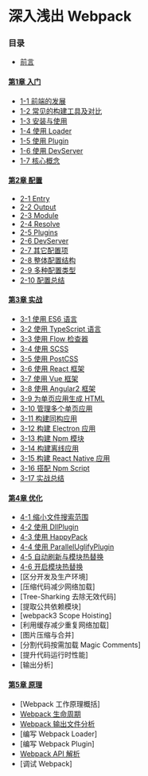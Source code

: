 # 深入浅出 Webpack

### 目录

- [前言](前言.md)

#### [第1章 入门](1入门/README.md)
- [1-1 前端的发展](1入门/1-1前端的发展.md)
- [1-2 常见的构建工具及对比](1入门/1-2常见的构建工具及对比.md)
- [1-3 安装与使用](1入门/1-3安装与使用.md)
- [1-4 使用 Loader](1入门/1-4使用Loader.md)
- [1-5 使用 Plugin](1入门/1-5使用Plugin.md)
- [1-6 使用 DevServer](1入门/1-6使用DevServer.md)
- [1-7 核心概念](1入门/1-7核心概念.md)

#### [第2章 配置](2配置/README.md)
- [2-1 Entry](2配置/2-1Entry.md) 
- [2-2 Output](2配置/2-2Output.md)
- [2-3 Module](2配置/2-3Module.md)
- [2-4 Resolve](2配置/2-4Resolve.md)
- [2-5 Plugins](2配置/2-5Plugins.md)
- [2-6 DevServer](2配置/2-6DevServer.md)
- [2-7 其它配置项](2配置/2-7其它配置项.md)
- [2-8 整体配置结构](2配置/2-8整体配置结构.md)
- [2-9 多种配置类型](2配置/2-9多种配置类型.md)
- [2-10 配置总结](2配置/2-10配置总结.md)

#### [第3章 实战](3实战/README.md)
- [3-1 使用 ES6 语言](3实战/3-1使用ES6语言.md)
- [3-2 使用 TypeScript 语言](3实战/3-2使用TypeScript语言.md)
- [3-3 使用 Flow 检查器](3实战/3-3使用Flow检查器.md)
- [3-4 使用 SCSS](3实战/3-4使用SCSS语言.md)
- [3-5 使用 PostCSS](3实战/3-5使用PostCSS.md)
- [3-6 使用 React 框架](3实战/3-6使用React框架.md)
- [3-7 使用 Vue 框架](3实战/3-7使用Vue框架.md)
- [3-8 使用 Angular2 框架](3实战/3-8使用Angular2框架.md)
- [3-9 为单页应用生成 HTML](3实战/3-9为单页应用生成HTML.md)
- [3-10 管理多个单页应用](3实战/3-10管理多个单页应用.md)
- [3-11 构建同构应用](3实战/3-11构建同构应用.md)
- [3-12 构建 Electron 应用](3实战/3-12构建Electron应用.md)
- [3-13 构建 Npm 模块](3实战/3-13构建Npm模块.md)
- [3-14 构建离线应用](3实战/3-14构建离线应用.md)
- [3-15 构建 React Native 应用](3实战/3-15构建ReactNative应用.md)
- [3-16 搭配 Npm Script](3实战/3-16搭配NpmScript.md)
- [3-17 实战总结](3实战/3-17实战总结.md)


#### [第4章 优化](4优化/README.md)
- [4-1 缩小文件搜索范围](4优化/4-1缩小文件搜索范围.md)
- [4-2 使用 DllPlugin](4优化/4-2使用DllPlugin.md)
- [4-3 使用 HappyPack](4优化/4-3使用HappyPack.md)
- [4-4 使用 ParallelUglifyPlugin](4优化/4-4使用ParallelUglifyPlugin.md)
- [4-5 自动刷新与模块热替换](4优化/4-5使用自动刷新.md)
- [4-6 开启模块热替换](4优化/4-6开启模块热替换.md)
- [区分开发及生产环境]
- [压缩代码减少网络加载]
- [Tree-Sharking 去除无效代码]
- [提取公共依赖模块]
- [webpack3 Scope Hoisting]
- [利用缓存减少重复网络加载]
- [图片压缩与合并]
- [分割代码按需加载 Magic Comments]
- [提升代码运行时性能]
- [输出分析]

#### [第5章 原理](5原理/README.md)
- [Webpack 工作原理概括]
- [Webpack 生命周期](5原理/Webpack生命周期.md)
- [Webpack 输出文件分析](5原理/Webpack输出文件分析.md)
- [编写 Webpack Loader]
- [编写 Webpack Plugin]
- [Webpack API 解析](5原理/WebpackAPI解析.md)
- [调试 Webpack]
